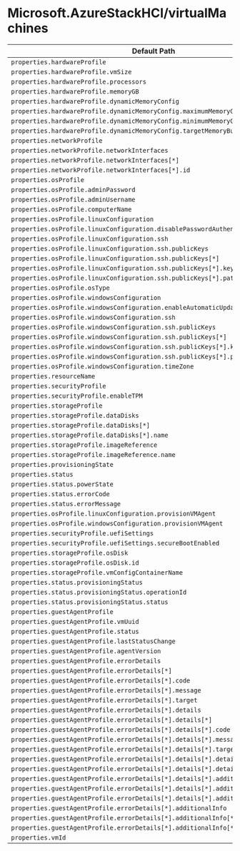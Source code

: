 # Microsoft.AzureStackHCI/virtualMachines

| Default Path | Alias |
|---|---|
| `properties.hardwareProfile` | `Microsoft.AzureStackHCI/virtualmachines/hardwareProfile` |
| `properties.hardwareProfile.vmSize` | `Microsoft.AzureStackHCI/virtualmachines/hardwareProfile.vmSize` |
| `properties.hardwareProfile.processors` | `Microsoft.AzureStackHCI/virtualmachines/hardwareProfile.processors` |
| `properties.hardwareProfile.memoryGB` | `Microsoft.AzureStackHCI/virtualmachines/hardwareProfile.memoryGB` |
| `properties.hardwareProfile.dynamicMemoryConfig` | `Microsoft.AzureStackHCI/virtualmachines/hardwareProfile.dynamicMemoryConfig` |
| `properties.hardwareProfile.dynamicMemoryConfig.maximumMemoryGB` | `Microsoft.AzureStackHCI/virtualmachines/hardwareProfile.dynamicMemoryConfig.maximumMemoryGB` |
| `properties.hardwareProfile.dynamicMemoryConfig.minimumMemoryGB` | `Microsoft.AzureStackHCI/virtualmachines/hardwareProfile.dynamicMemoryConfig.minimumMemoryGB` |
| `properties.hardwareProfile.dynamicMemoryConfig.targetMemoryBuffer` | `Microsoft.AzureStackHCI/virtualmachines/hardwareProfile.dynamicMemoryConfig.targetMemoryBuffer` |
| `properties.networkProfile` | `Microsoft.AzureStackHCI/virtualmachines/networkProfile` |
| `properties.networkProfile.networkInterfaces` | `Microsoft.AzureStackHCI/virtualmachines/networkProfile.networkInterfaces` |
| `properties.networkProfile.networkInterfaces[*]` | `Microsoft.AzureStackHCI/virtualmachines/networkProfile.networkInterfaces[*]` |
| `properties.networkProfile.networkInterfaces[*].id` | `Microsoft.AzureStackHCI/virtualmachines/networkProfile.networkInterfaces[*].id` |
| `properties.osProfile` | `Microsoft.AzureStackHCI/virtualmachines/osProfile` |
| `properties.osProfile.adminPassword` | `Microsoft.AzureStackHCI/virtualmachines/osProfile.adminPassword` |
| `properties.osProfile.adminUsername` | `Microsoft.AzureStackHCI/virtualmachines/osProfile.adminUsername` |
| `properties.osProfile.computerName` | `Microsoft.AzureStackHCI/virtualmachines/osProfile.computerName` |
| `properties.osProfile.linuxConfiguration` | `Microsoft.AzureStackHCI/virtualmachines/osProfile.linuxConfiguration` |
| `properties.osProfile.linuxConfiguration.disablePasswordAuthentication` | `Microsoft.AzureStackHCI/virtualmachines/osProfile.linuxConfiguration.disablePasswordAuthentication` |
| `properties.osProfile.linuxConfiguration.ssh` | `Microsoft.AzureStackHCI/virtualmachines/osProfile.linuxConfiguration.ssh` |
| `properties.osProfile.linuxConfiguration.ssh.publicKeys` | `Microsoft.AzureStackHCI/virtualmachines/osProfile.linuxConfiguration.ssh.publicKeys` |
| `properties.osProfile.linuxConfiguration.ssh.publicKeys[*]` | `Microsoft.AzureStackHCI/virtualmachines/osProfile.linuxConfiguration.ssh.publicKeys[*]` |
| `properties.osProfile.linuxConfiguration.ssh.publicKeys[*].keyData` | `Microsoft.AzureStackHCI/virtualmachines/osProfile.linuxConfiguration.ssh.publicKeys[*].keyData` |
| `properties.osProfile.linuxConfiguration.ssh.publicKeys[*].path` | `Microsoft.AzureStackHCI/virtualmachines/osProfile.linuxConfiguration.ssh.publicKeys[*].path` |
| `properties.osProfile.osType` | `Microsoft.AzureStackHCI/virtualmachines/osProfile.osType` |
| `properties.osProfile.windowsConfiguration` | `Microsoft.AzureStackHCI/virtualmachines/osProfile.windowsConfiguration` |
| `properties.osProfile.windowsConfiguration.enableAutomaticUpdates` | `Microsoft.AzureStackHCI/virtualmachines/osProfile.windowsConfiguration.enableAutomaticUpdates` |
| `properties.osProfile.windowsConfiguration.ssh` | `Microsoft.AzureStackHCI/virtualmachines/osProfile.windowsConfiguration.ssh` |
| `properties.osProfile.windowsConfiguration.ssh.publicKeys` | `Microsoft.AzureStackHCI/virtualmachines/osProfile.windowsConfiguration.ssh.publicKeys` |
| `properties.osProfile.windowsConfiguration.ssh.publicKeys[*]` | `Microsoft.AzureStackHCI/virtualmachines/osProfile.windowsConfiguration.ssh.publicKeys[*]` |
| `properties.osProfile.windowsConfiguration.ssh.publicKeys[*].keyData` | `Microsoft.AzureStackHCI/virtualmachines/osProfile.windowsConfiguration.ssh.publicKeys[*].keyData` |
| `properties.osProfile.windowsConfiguration.ssh.publicKeys[*].path` | `Microsoft.AzureStackHCI/virtualmachines/osProfile.windowsConfiguration.ssh.publicKeys[*].path` |
| `properties.osProfile.windowsConfiguration.timeZone` | `Microsoft.AzureStackHCI/virtualmachines/osProfile.windowsConfiguration.timeZone` |
| `properties.resourceName` | `Microsoft.AzureStackHCI/virtualmachines/resourceName` |
| `properties.securityProfile` | `Microsoft.AzureStackHCI/virtualmachines/securityProfile` |
| `properties.securityProfile.enableTPM` | `Microsoft.AzureStackHCI/virtualmachines/securityProfile.enableTPM` |
| `properties.storageProfile` | `Microsoft.AzureStackHCI/virtualmachines/storageProfile` |
| `properties.storageProfile.dataDisks` | `Microsoft.AzureStackHCI/virtualmachines/storageProfile.dataDisks` |
| `properties.storageProfile.dataDisks[*]` | `Microsoft.AzureStackHCI/virtualmachines/storageProfile.dataDisks[*]` |
| `properties.storageProfile.dataDisks[*].name` | `Microsoft.AzureStackHCI/virtualmachines/storageProfile.dataDisks[*].name` |
| `properties.storageProfile.imageReference` | `Microsoft.AzureStackHCI/virtualmachines/storageProfile.imageReference` |
| `properties.storageProfile.imageReference.name` | `Microsoft.AzureStackHCI/virtualmachines/storageProfile.imageReference.name` |
| `properties.provisioningState` | `Microsoft.AzureStackHCI/virtualmachines/provisioningState` |
| `properties.status` | `Microsoft.AzureStackHCI/virtualmachines/status` |
| `properties.status.powerState` | `Microsoft.AzureStackHCI/virtualmachines/status.powerState` |
| `properties.status.errorCode` | `Microsoft.AzureStackHCI/virtualmachines/status.errorCode` |
| `properties.status.errorMessage` | `Microsoft.AzureStackHCI/virtualmachines/status.errorMessage` |
| `properties.osProfile.linuxConfiguration.provisionVMAgent` | `Microsoft.AzureStackHCI/virtualmachines/osProfile.linuxConfiguration.provisionVMAgent` |
| `properties.osProfile.windowsConfiguration.provisionVMAgent` | `Microsoft.AzureStackHCI/virtualmachines/osProfile.windowsConfiguration.provisionVMAgent` |
| `properties.securityProfile.uefiSettings` | `Microsoft.AzureStackHCI/virtualmachines/securityProfile.uefiSettings` |
| `properties.securityProfile.uefiSettings.secureBootEnabled` | `Microsoft.AzureStackHCI/virtualmachines/securityProfile.uefiSettings.secureBootEnabled` |
| `properties.storageProfile.osDisk` | `Microsoft.AzureStackHCI/virtualmachines/storageProfile.osDisk` |
| `properties.storageProfile.osDisk.id` | `Microsoft.AzureStackHCI/virtualmachines/storageProfile.osDisk.id` |
| `properties.storageProfile.vmConfigContainerName` | `Microsoft.AzureStackHCI/virtualmachines/storageProfile.vmConfigContainerName` |
| `properties.status.provisioningStatus` | `Microsoft.AzureStackHCI/virtualmachines/status.provisioningStatus` |
| `properties.status.provisioningStatus.operationId` | `Microsoft.AzureStackHCI/virtualmachines/status.provisioningStatus.operationId` |
| `properties.status.provisioningStatus.status` | `Microsoft.AzureStackHCI/virtualmachines/status.provisioningStatus.status` |
| `properties.guestAgentProfile` | `Microsoft.AzureStackHCI/virtualmachines/guestAgentProfile` |
| `properties.guestAgentProfile.vmUuid` | `Microsoft.AzureStackHCI/virtualmachines/guestAgentProfile.vmUuid` |
| `properties.guestAgentProfile.status` | `Microsoft.AzureStackHCI/virtualmachines/guestAgentProfile.status` |
| `properties.guestAgentProfile.lastStatusChange` | `Microsoft.AzureStackHCI/virtualmachines/guestAgentProfile.lastStatusChange` |
| `properties.guestAgentProfile.agentVersion` | `Microsoft.AzureStackHCI/virtualmachines/guestAgentProfile.agentVersion` |
| `properties.guestAgentProfile.errorDetails` | `Microsoft.AzureStackHCI/virtualmachines/guestAgentProfile.errorDetails` |
| `properties.guestAgentProfile.errorDetails[*]` | `Microsoft.AzureStackHCI/virtualmachines/guestAgentProfile.errorDetails[*]` |
| `properties.guestAgentProfile.errorDetails[*].code` | `Microsoft.AzureStackHCI/virtualmachines/guestAgentProfile.errorDetails[*].code` |
| `properties.guestAgentProfile.errorDetails[*].message` | `Microsoft.AzureStackHCI/virtualmachines/guestAgentProfile.errorDetails[*].message` |
| `properties.guestAgentProfile.errorDetails[*].target` | `Microsoft.AzureStackHCI/virtualmachines/guestAgentProfile.errorDetails[*].target` |
| `properties.guestAgentProfile.errorDetails[*].details` | `Microsoft.AzureStackHCI/virtualmachines/guestAgentProfile.errorDetails[*].details` |
| `properties.guestAgentProfile.errorDetails[*].details[*]` | `Microsoft.AzureStackHCI/virtualmachines/guestAgentProfile.errorDetails[*].details[*]` |
| `properties.guestAgentProfile.errorDetails[*].details[*].code` | `Microsoft.AzureStackHCI/virtualmachines/guestAgentProfile.errorDetails[*].details[*].code` |
| `properties.guestAgentProfile.errorDetails[*].details[*].message` | `Microsoft.AzureStackHCI/virtualmachines/guestAgentProfile.errorDetails[*].details[*].message` |
| `properties.guestAgentProfile.errorDetails[*].details[*].target` | `Microsoft.AzureStackHCI/virtualmachines/guestAgentProfile.errorDetails[*].details[*].target` |
| `properties.guestAgentProfile.errorDetails[*].details[*].details` | `Microsoft.AzureStackHCI/virtualmachines/guestAgentProfile.errorDetails[*].details[*].details` |
| `properties.guestAgentProfile.errorDetails[*].details[*].details[*]` | `Microsoft.AzureStackHCI/virtualmachines/guestAgentProfile.errorDetails[*].details[*].details[*]` |
| `properties.guestAgentProfile.errorDetails[*].details[*].additionalInfo` | `Microsoft.AzureStackHCI/virtualmachines/guestAgentProfile.errorDetails[*].details[*].additionalInfo` |
| `properties.guestAgentProfile.errorDetails[*].details[*].additionalInfo[*]` | `Microsoft.AzureStackHCI/virtualmachines/guestAgentProfile.errorDetails[*].details[*].additionalInfo[*]` |
| `properties.guestAgentProfile.errorDetails[*].details[*].additionalInfo[*].type` | `Microsoft.AzureStackHCI/virtualmachines/guestAgentProfile.errorDetails[*].details[*].additionalInfo[*].type` |
| `properties.guestAgentProfile.errorDetails[*].additionalInfo` | `Microsoft.AzureStackHCI/virtualmachines/guestAgentProfile.errorDetails[*].additionalInfo` |
| `properties.guestAgentProfile.errorDetails[*].additionalInfo[*]` | `Microsoft.AzureStackHCI/virtualmachines/guestAgentProfile.errorDetails[*].additionalInfo[*]` |
| `properties.guestAgentProfile.errorDetails[*].additionalInfo[*].type` | `Microsoft.AzureStackHCI/virtualmachines/guestAgentProfile.errorDetails[*].additionalInfo[*].type` |
| `properties.vmId` | `Microsoft.AzureStackHCI/virtualmachines/vmId` |

